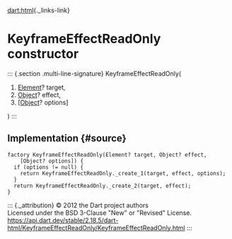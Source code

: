 [dart:html](../../dart-html/dart-html-library){._links-link}

KeyframeEffectReadOnly constructor
==================================

::: {.section .multi-line-signature}
KeyframeEffectReadOnly(

1.  [Element](../element-class)? target,
2.  [Object](../../dart-core/object-class)? effect,
3.  \[[Object](../../dart-core/object-class)? options\]

)
:::

Implementation {#source}
--------------

``` {.language-dart data-language="dart"}
factory KeyframeEffectReadOnly(Element? target, Object? effect,
    [Object? options]) {
  if (options != null) {
    return KeyframeEffectReadOnly._create_1(target, effect, options);
  }
  return KeyframeEffectReadOnly._create_2(target, effect);
}
```

::: {._attribution}
© 2012 the Dart project authors\
Licensed under the BSD 3-Clause \"New\" or \"Revised\" License.\
<https://api.dart.dev/stable/2.18.5/dart-html/KeyframeEffectReadOnly/KeyframeEffectReadOnly.html>
:::
